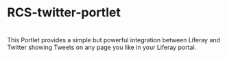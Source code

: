 #
# RCS-twitter-portlet
# 

This Portlet provides a simple but powerful integration between Liferay and Twitter showing Tweets on any page you like in your Liferay portal.

